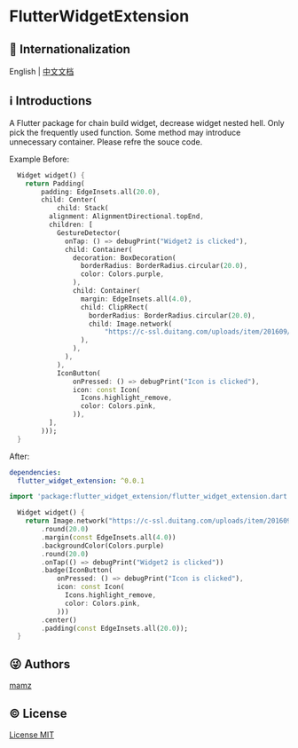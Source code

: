 # FlutterWidgetExtension
## :large_blue_circle: Internationalization

English | [中文文档](README_zh.md)

## :information_source: Introductions

A Flutter package for chain build widget, decrease widget nested hell. Only pick the frequently used function. Some method may introduce unnecessary container. Please refre the souce code.

Example
Before:
```dart
  Widget widget() {
    return Padding(
        padding: EdgeInsets.all(20.0),
        child: Center(
            child: Stack(
          alignment: AlignmentDirectional.topEnd,
          children: [
            GestureDetector(
              onTap: () => debugPrint("Widget2 is clicked"),
              child: Container(
                decoration: BoxDecoration(
                  borderRadius: BorderRadius.circular(20.0),
                  color: Colors.purple,
                ),
                child: Container(
                  margin: EdgeInsets.all(4.0),
                  child: ClipRRect(
                    borderRadius: BorderRadius.circular(20.0),
                    child: Image.network(
                        "https://c-ssl.duitang.com/uploads/item/201609/20/20160920124307_mcZHQ.thumb.1000_0.jpeg"),
                  ),
                ),
              ),
            ),
            IconButton(
                onPressed: () => debugPrint("Icon is clicked"),
                icon: const Icon(
                  Icons.highlight_remove,
                  color: Colors.pink,
                )),
          ],
        )));
  }
```
After:
```yaml
dependencies:
  flutter_widget_extension: ^0.0.1
```
```dart
import 'package:flutter_widget_extension/flutter_widget_extension.dart';

  Widget widget() {
    return Image.network("https://c-ssl.duitang.com/uploads/item/201609/20/20160920124307_mcZHQ.thumb.1000_0.jpeg")
        .round(20.0)
        .margin(const EdgeInsets.all(4.0))
        .backgroundColor(Colors.purple)
        .round(20.0)
        .onTap(() => debugPrint("Widget2 is clicked"))
        .badge(IconButton(
            onPressed: () => debugPrint("Icon is clicked"),
            icon: const Icon(
              Icons.highlight_remove,
              color: Colors.pink,
            )))
        .center()
        .padding(const EdgeInsets.all(20.0));
  }
```
## :stuck_out_tongue_winking_eye: Authors

[mamz](https://github.com/mamz)

## :copyright: License

[License MIT](LICENSE)
